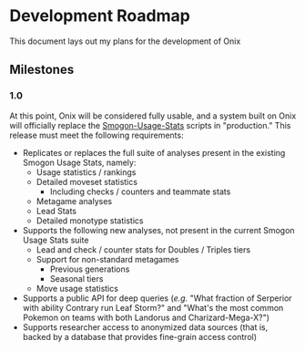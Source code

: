 # Development Roadmap

This document lays out my plans for the development of Onix

## Milestones

### 1.0
At this point, Onix will be considered fully usable, and a system built on Onix
will officially replace the
[Smogon-Usage-Stats](https://github.com/Antar1011/Smogon-Usage-Stats) scripts in
 "production." This release must meet the following requirements:
  - Replicates or replaces the full suite of analyses present in the existing
  Smogon Usage Stats, namely:
    - Usage statistics / rankings
    - Detailed moveset statistics
        - Including checks / counters and teammate stats
    - Metagame analyses
    - Lead Stats
    - Detailed monotype statistics
  - Supports the following new analyses, not present in the current Smogon
  Usage Stats suite
    - Lead and check / counter stats for Doubles / Triples tiers
    - Support for non-standard metagames
        - Previous generations
        - Seasonal tiers
    - Move usage statistics
  - Supports a public API for deep queries (_e.g._ "What fraction of Serperior
  with ability Contrary run Leaf Storm?" and "What's the most common Pokemon on
  teams with both Landorus and Charizard-Mega-X?")
  - Supports researcher access to anonymized data sources (that is, backed by
  a database that provides fine-grain access control)
 